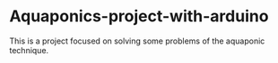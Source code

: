 # Aquaponics-project-with-arduino
This is a project focused on solving some problems of the aquaponic technique.

